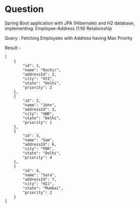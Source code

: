 # Question 


Spring Boot application with JPA (Hibernate) and H2 database, implementing: 
Employee-Address (1:N) Relationship 

Query : Fetching Employees with Address having Max Priority 

Result -
```
[
    {
        "id": 1,
        "name": "Ruchir",
        "addressId": 2,
        "city": "XYZ",
        "state": "Delhi",
        "priority": 2
    },
    {
        "id": 2,
        "name": "John",
        "addressId": 3,
        "city": "UWD",
        "state": "Delhi",
        "priority": 1
    },
    {
        "id": 3,
        "name": "Sam",
        "addressId": 6,
        "city": "PQR",
        "state": "Delhi",
        "priority": 4
    },
    {
        "id": 4,
        "name": "Sara",
        "addressId": 7,
        "city": "HIJ",
        "state": "Mumbai",
        "priority": 2
    }
]
```

